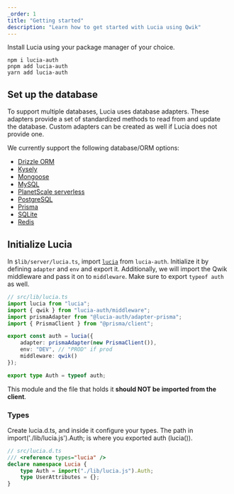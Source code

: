 ```yaml
---
_order: 1
title: "Getting started"
description: "Learn how to get started with Lucia using Qwik"
---
```


Install Lucia using your package manager of your choice.

```
npm i lucia-auth
pnpm add lucia-auth
yarn add lucia-auth
```

## Set up the database

To support multiple databases, Lucia uses database adapters. These adapters provide a set of standardized methods to read from and update the database. Custom adapters can be created as well if Lucia does not provide one.

We currently support the following database/ORM options:

- [Drizzle ORM](/adapters/drizzle)
- [Kysely](/adapters/kysely)
- [Mongoose](/adapters/mongoose)
- [MySQL](/adapters/mysql)
- [PlanetScale serverless](/adapters/planetscale)
- [PostgreSQL](/adapters/postgresql)
- [Prisma](/adapters/prisma)
- [SQLite](/adapters/sqlite)
- [Redis](/adapters/redis)

## Initialize Lucia

In `$lib/server/lucia.ts`, import [`lucia`](/reference/lucia-auth/auth) from `lucia-auth`. Initialize it by defining `adapter` and `env` and export it. Additionally, we will import the Qwik middleware and pass it on to `middleware`. Make sure to export `typeof auth` as well.

```ts
// src/lib/lucia.ts
import lucia from "lucia";
import { qwik } from "lucia-auth/middleware";
import prismaAdapter from "@lucia-auth/adapter-prisma";
import { PrismaClient } from "@prisma/client";

export const auth = lucia({
	adapter: prismaAdapter(new PrismaClient()),
	env: "DEV", // "PROD" if prod
	middleware: qwik()
});

export type Auth = typeof auth;
```

This module and the file that holds it **should NOT be imported from the client**.

### Types

Create lucia.d.ts, and inside it configure your types. The path in import('./lib/lucia.js').Auth; is where you exported auth (lucia()).

```ts
// src/lucia.d.ts
/// <reference types="lucia" />
declare namespace Lucia {
	type Auth = import("./lib/lucia.js").Auth;
	type UserAttributes = {};
}
```
